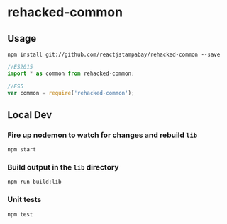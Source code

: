 # rehacked-common

## Usage
`npm install git://github.com/reactjstampabay/rehacked-common --save`  

```javascript
//ES2015
import * as common from rehacked-common; 

//ES5
var common = require('rehacked-common');
 ```

## Local Dev

### Fire up nodemon to watch for changes and rebuild `lib`
`npm start`

### Build output in the `lib` directory
`npm run build:lib`

### Unit tests
`npm test`